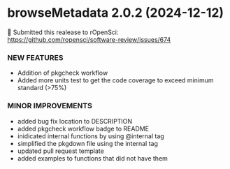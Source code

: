 browseMetadata 2.0.2 (2024-12-12)
=========================

🥳 Submitted this realease to rOpenSci: https://github.com/ropensci/software-review/issues/674

### NEW FEATURES

* Addition of pkgcheck workflow
* Added more units test to get the code coverage to exceed minimum standard (>75%)

### MINOR IMPROVEMENTS

* added bug fix location to DESCRIPTION
* added pkgcheck workflow badge to README
* inidicated internal functions by using @internal tag
* simplified the pkgdown file using the internal tag
* updated pull request template
* added examples to functions that did not have them 
  


